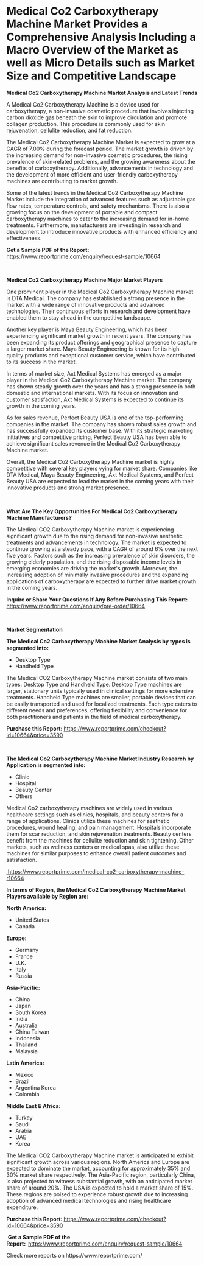 <p><h1>Medical Co2 Carboxytherapy Machine Market Provides a Comprehensive Analysis Including a Macro Overview of the Market as well as Micro Details such as Market Size and Competitive Landscape</h1></p><p><strong>Medical Co2 Carboxytherapy Machine Market Analysis and Latest Trends</strong></p>
<p><p>A Medical Co2 Carboxytherapy Machine is a device used for carboxytherapy, a non-invasive cosmetic procedure that involves injecting carbon dioxide gas beneath the skin to improve circulation and promote collagen production. This procedure is commonly used for skin rejuvenation, cellulite reduction, and fat reduction.</p><p>The Medical Co2 Carboxytherapy Machine Market is expected to grow at a CAGR of 7.00% during the forecast period. The market growth is driven by the increasing demand for non-invasive cosmetic procedures, the rising prevalence of skin-related problems, and the growing awareness about the benefits of carboxytherapy. Additionally, advancements in technology and the development of more efficient and user-friendly carboxytherapy machines are contributing to market growth.</p><p>Some of the latest trends in the Medical Co2 Carboxytherapy Machine Market include the integration of advanced features such as adjustable gas flow rates, temperature controls, and safety mechanisms. There is also a growing focus on the development of portable and compact carboxytherapy machines to cater to the increasing demand for in-home treatments. Furthermore, manufacturers are investing in research and development to introduce innovative products with enhanced efficiency and effectiveness.</p></p>
<p><strong>Get a Sample PDF of the Report:&nbsp;</strong> <a href="https://www.reportprime.com/enquiry/request-sample/10664">https://www.reportprime.com/enquiry/request-sample/10664</a></p>
<p>&nbsp;</p>
<p><strong>Medical Co2 Carboxytherapy Machine Major Market Players</strong></p>
<p><p>One prominent player in the Medical Co2 Carboxytherapy Machine market is DTA Medical. The company has established a strong presence in the market with a wide range of innovative products and advanced technologies. Their continuous efforts in research and development have enabled them to stay ahead in the competitive landscape.</p><p>Another key player is Maya Beauty Engineering, which has been experiencing significant market growth in recent years. The company has been expanding its product offerings and geographical presence to capture a larger market share. Maya Beauty Engineering is known for its high-quality products and exceptional customer service, which have contributed to its success in the market.</p><p>In terms of market size, Axt Medical Systems has emerged as a major player in the Medical Co2 Carboxytherapy Machine market. The company has shown steady growth over the years and has a strong presence in both domestic and international markets. With its focus on innovation and customer satisfaction, Axt Medical Systems is expected to continue its growth in the coming years.</p><p>As for sales revenue, Perfect Beauty USA is one of the top-performing companies in the market. The company has shown robust sales growth and has successfully expanded its customer base. With its strategic marketing initiatives and competitive pricing, Perfect Beauty USA has been able to achieve significant sales revenue in the Medical Co2 Carboxytherapy Machine market.</p><p>Overall, the Medical Co2 Carboxytherapy Machine market is highly competitive with several key players vying for market share. Companies like DTA Medical, Maya Beauty Engineering, Axt Medical Systems, and Perfect Beauty USA are expected to lead the market in the coming years with their innovative products and strong market presence.</p></p>
<p>&nbsp;</p>
<p><strong>What Are The Key Opportunities For Medical Co2 Carboxytherapy Machine Manufacturers?</strong></p>
<p><p>The Medical CO2 Carboxytherapy Machine market is experiencing significant growth due to the rising demand for non-invasive aesthetic treatments and advancements in technology. The market is expected to continue growing at a steady pace, with a CAGR of around 6% over the next five years. Factors such as the increasing prevalence of skin disorders, the growing elderly population, and the rising disposable income levels in emerging economies are driving the market's growth. Moreover, the increasing adoption of minimally invasive procedures and the expanding applications of carboxytherapy are expected to further drive market growth in the coming years.</p></p>
<p><strong>Inquire or Share Your Questions If Any Before Purchasing This Report:</strong> <a href="https://www.reportprime.com/enquiry/pre-order/10664">https://www.reportprime.com/enquiry/pre-order/10664</a></p>
<p>&nbsp;</p>
<p><strong>Market Segmentation</strong></p>
<p><strong>The Medical Co2 Carboxytherapy Machine Market Analysis by types is segmented into:</strong></p>
<p><ul><li>Desktop Type</li><li>Handheld Type</li></ul></p>
<p><p>The Medical CO2 Carboxytherapy Machine market consists of two main types: Desktop Type and Handheld Type. Desktop Type machines are larger, stationary units typically used in clinical settings for more extensive treatments. Handheld Type machines are smaller, portable devices that can be easily transported and used for localized treatments. Each type caters to different needs and preferences, offering flexibility and convenience for both practitioners and patients in the field of medical carboxytherapy.</p></p>
<p><strong>Purchase this Report:&nbsp;</strong><a href="https://www.reportprime.com/checkout?id=10664&price=3590">https://www.reportprime.com/checkout?id=10664&price=3590</a></p>
<p>&nbsp;</p>
<p><strong>The Medical Co2 Carboxytherapy Machine Market Industry Research by Application is segmented into:</strong></p>
<p><ul><li>Clinic</li><li>Hospital</li><li>Beauty Center</li><li>Others</li></ul></p>
<p><p>Medical Co2 carboxytherapy machines are widely used in various healthcare settings such as clinics, hospitals, and beauty centers for a range of applications. Clinics utilize these machines for aesthetic procedures, wound healing, and pain management. Hospitals incorporate them for scar reduction, and skin rejuvenation treatments. Beauty centers benefit from the machines for cellulite reduction and skin tightening. Other markets, such as wellness centers or medical spas, also utilize these machines for similar purposes to enhance overall patient outcomes and satisfaction.</p></p>
<p><a href="https://www.reportprime.com/medical-co2-carboxytherapy-machine-r10664">&nbsp;https://www.reportprime.com/medical-co2-carboxytherapy-machine-r10664</a></p>
<p><strong>In terms of Region, the Medical Co2 Carboxytherapy Machine Market Players available by Region are:</strong></p>
<p>
    <p> <strong> North America: </strong>
        <ul>
            <li>United States</li>
            <li>Canada</li>
        </ul>
        </p> 
    <p> <strong> Europe: </strong>
        <ul>
            <li>Germany</li>
            <li>France</li>
            <li>U.K.</li>
            <li>Italy</li>
            <li>Russia</li>
        </ul>
        </p> 
    <p> <strong> Asia-Pacific: </strong>
        <ul>
            <li>China</li>
            <li>Japan</li>
            <li>South Korea</li>
            <li>India</li>
            <li>Australia</li>
            <li>China Taiwan</li>
            <li>Indonesia</li>
            <li>Thailand</li>
            <li>Malaysia</li>
        </ul>
        </p> 
    <p> <strong> Latin America: </strong>
        <ul>
            <li>Mexico</li>
            <li>Brazil</li>
            <li>Argentina Korea</li>
            <li>Colombia</li>
        </ul>
        </p> 
    <p> <strong> Middle East & Africa: </strong>
        <ul>
            <li>Turkey</li>
            <li>Saudi</li>
            <li>Arabia</li>
            <li>UAE</li>
            <li>Korea</li>
        </ul>
    </p>
    </p>
<p><p>The Medical CO2 Carboxytherapy Machine market is anticipated to exhibit significant growth across various regions. North America and Europe are expected to dominate the market, accounting for approximately 35% and 30% market share respectively. The Asia-Pacific region, particularly China, is also projected to witness substantial growth, with an anticipated market share of around 20%. The USA is expected to hold a market share of 15%. These regions are poised to experience robust growth due to increasing adoption of advanced medical technologies and rising healthcare expenditure.</p></p>
<p><strong>Purchase this Report: </strong><a href="https://www.reportprime.com/checkout?id=10664&price=3590">https://www.reportprime.com/checkout?id=10664&price=3590</a></p>
<p>&nbsp;<strong>Get a Sample PDF of the Report:&nbsp;&nbsp;</strong><a href="https://www.reportprime.com/enquiry/request-sample/10664">https://www.reportprime.com/enquiry/request-sample/10664</a></p>
<p><strong></strong></p>
<p>Check more reports on https://www.reportprime.com/</p>